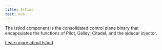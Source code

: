 ```yaml
---
title: Istiod
test: n/a
---
```


The Istiod component is the consolidated control plane binary that encapsulates the functions of Pilot, Galley, Citadel, and the sidecar injector.

[Learn more about Istiod](/pt-br/blog/2020/istiod/).
